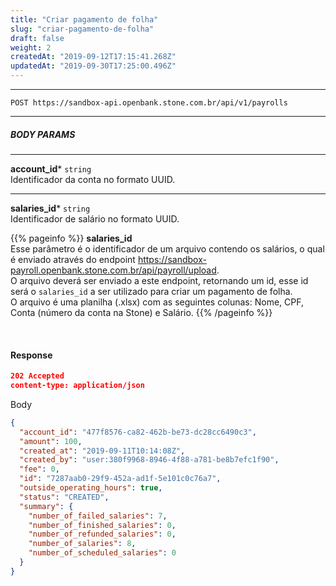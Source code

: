 ```yaml
---
title: "Criar pagamento de folha"
slug: "criar-pagamento-de-folha"
draft: false
weight: 2
createdAt: "2019-09-12T17:15:41.268Z"
updatedAt: "2019-09-30T17:25:00.496Z"
---
```

---

```http 
POST https://sandbox-api.openbank.stone.com.br/api/v1/payrolls
```
---

##### **BODY PARAMS**

---
**account_id***  `string`
<br> Identificador da conta no formato UUID.

---
**salaries_id***  `string`
<br> Identificador de salário no formato UUID.

{{% pageinfo %}}
**salaries_id**
<br>Esse parâmetro é o identificador de um arquivo contendo os salários, o qual é enviado através do endpoint https://sandbox-payroll.openbank.stone.com.br/api/payroll/upload.
<br>O arquivo deverá ser enviado a este endpoint, retornando um id, esse id será o `salaries_id` a ser utilizado para criar um pagamento de folha.
<br>O arquivo é uma planilha (.xlsx) com as seguintes colunas: Nome, CPF, Conta (número da conta na Stone) e Salário.
{{% /pageinfo %}}

<br>

#### **Response**

```JSON
202 Accepted
content-type: application/json
```
Body
```JSON
{
  "account_id": "477f8576-ca82-462b-be73-dc28cc6490c3",
  "amount": 100,
  "created_at": "2019-09-11T10:14:08Z",
  "created_by": "user:380f9968-8946-4f88-a781-be8b7efc1f90",
  "fee": 0,
  "id": "7287aab0-29f9-452a-ad1f-5e101c0c76a7",
  "outside_operating_hours": true,
  "status": "CREATED",
  "summary": {
    "number_of_failed_salaries": 7,
    "number_of_finished_salaries": 0,
    "number_of_refunded_salaries": 0,
    "number_of_salaries": 8,
    "number_of_scheduled_salaries": 0
  }
}